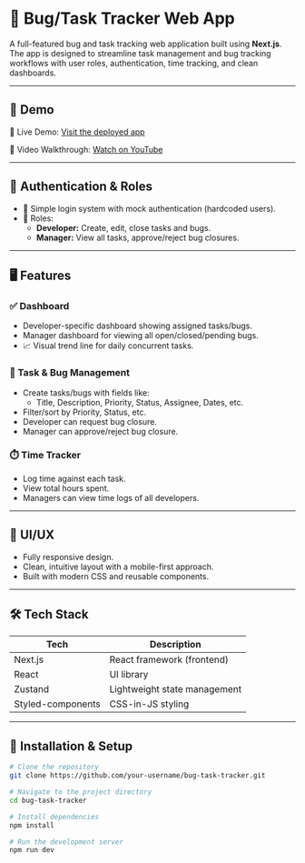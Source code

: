 # 🐞 Bug/Task Tracker Web App

A full-featured bug and task tracking web application built using **Next.js**. The app is designed to streamline task management and bug tracking workflows with user roles, authentication, time tracking, and clean dashboards.

---

## 🚀 Demo

🔗 Live Demo: [Visit the deployed app](https://glittery-croquembouche-ba7270.netlify.app/)

🎥 Video Walkthrough: [Watch on YouTube](https://drive.google.com/file/d/18taQRUY6-itCXFzYKqHC1i_dLLu6Ksdy/view?usp=drivesdk)

---

## 🔐 Authentication & Roles

- 🔑 Simple login system with mock authentication (hardcoded users).
- 👤 Roles:
  - **Developer:** Create, edit, close tasks and bugs.
  - **Manager:** View all tasks, approve/reject bug closures.

---

## 🖥️ Features

### ✅ Dashboard
- Developer-specific dashboard showing assigned tasks/bugs.
- Manager dashboard for viewing all open/closed/pending bugs.
- 📈 Visual trend line for daily concurrent tasks.

### 📝 Task & Bug Management
- Create tasks/bugs with fields like:
  - Title, Description, Priority, Status, Assignee, Dates, etc.
- Filter/sort by Priority, Status, etc.
- Developer can request bug closure.
- Manager can approve/reject bug closure.

### ⏱️ Time Tracker
- Log time against each task.
- View total hours spent.
- Managers can view time logs of all developers.

---

## 🎨 UI/UX

- Fully responsive design.
- Clean, intuitive layout with a mobile-first approach.
- Built with modern CSS and reusable components.

---

## 🛠️ Tech Stack

| Tech        | Description                    |
|-------------|--------------------------------|
| Next.js     | React framework (frontend)     |
| React       | UI library                     |
| Zustand     | Lightweight state management   |
| Styled-components | CSS-in-JS styling       |

---

## 📁 Installation & Setup

```bash
# Clone the repository
git clone https://github.com/your-username/bug-task-tracker.git

# Navigate to the project directory
cd bug-task-tracker

# Install dependencies
npm install

# Run the development server
npm run dev
